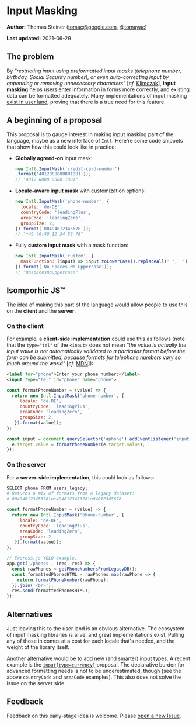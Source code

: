 # Input Masking

**Author:** Thomas Steiner ([tomac@google.com](mailto:tomac@google.com), [@tomayac](https://twitter.com/tomayac))

**Last updated:** 2021-06-29

## The problem

By _"restricting input using preformatted input masks (telephone number, birthday, Social Security number), or even auto-correcting input by appending or removing unnecessary characters"_ [_cf._ [Klimczak](https://books.google.es/books?id=xMJOm4ppCkYC&printsec=frontcover&dq=editions:OTpjPvHq_7MC&hl=en&sa=X&redir_esc=y#v=onepage&q=input%20masks&f=false)], **input masking** helps users enter information in forms more correctly, and existing data can be formatted adequately. 
Many implementations of input masking [exist in user land](https://bashooka.com/coding/javascript-input-mask-libraries/), proving that there is a true need for this feature.

## A beginning of a proposal

This proposal is to gauge interest in making input masking part of the language, maybe as a new interface of `Intl`. Here're some code snippets that show how this could look like in practice:

* **Globally agreed-on** input mask:
  
   ```js
   new Intl.InputMask('credit-card-number')
   .format('4012888888881881'));
   // "4012 8888 8888 1881"
   ```
* **Locale-aware input mask** with customization options:
   
   ```js
   new Intl.InputMask('phone-number', {
     locale: 'de-DE',
     countryCode: 'leadingPlus',
     areaCode: 'leadingZero',
     groupSize: 2,
   }).format('00494012345678'));
   // "+49 (0)40 12 34 56 78"
   ```
* Fully **custom input mask** with a mask function:

   ```js
   new Intl.InputMask('custom', {
     maskFunction: (input) => input.toLowerCase().replaceAll(' ', '')
   }).format('No Spaces No Uppercase'));
   // "nospacesnouppercase"
   ```

## Isomporhic JS™ 

The idea of making this part of the language would allow people to use this on the **client** and the **server**.

### On the client

For example, a **client-side implementation** could use this as follows (note that the `type="tel"` of the `<input>` does not mean _"the value is actually the input value is not automatically validated to a particular format before the form can be submitted, because formats for telephone numbers vary so much around the world"_ [_cf._ [MDN](https://developer.mozilla.org/en-US/docs/Web/HTML/Element/input/tel#:~:text=the%20input%20value%20is%20not%20automatically%20validated%20to%20a%20particular%20format%20before%20the%20form%20can%20be%20submitted%2C%20because%20formats%20for%20telephone%20numbers%20vary%20so%20much%20around%20the%20world.)]):

```html
<label for="phone">Enter your phone number:</label>
<input type="tel" id="phone" name="phone">
```

```js
const formatPhoneNumber = (value) => {
  return new Intl.InputMask('phone-number', {
     locale: 'de-DE',
     countryCode: 'leadingPlus',
     areaCode: 'leadingZero',
     groupSize: 2,
   }).format(value));
};

const input = document.querySelector('#phone').addEventListener('input', (e) => {
  e.target.value = formatPhoneNumber(e.target.value);
});
```

### On the server

For a **server-side implementation**, this could look as follows:

```bash
SELECT phone FROM users_legacy;
# Returns a mix of formats from a legacy dataset:
# 00494012345678\n+494012345678\n04012345678
```

```js
const formatPhoneNumber = (value) => {
  return new Intl.InputMask('phone-number', {
     locale: 'de-DE',
     countryCode: 'leadingPlus',
     areaCode: 'leadingZero',
     groupSize: 2,
   }).format(value));
};

// Express.js YOLO example.
app.get('/phones', (req, res) => {
  const rawPhones = getPhoneNumbersFromLegacyDB();
  const formattedPhonesHTML = rawPhones.map(rawPhone => {
    return formatPhoneNumber(rawPhone);
  }).join('<br>'); 
  res.send(formattedPhonesHTML);
});
```

## Alternatives

Just leaving this to the user land is an obvious alternative. The ecosystem of input masking libraries is alive, and great implementations exist. Pulling any of those in comes at a cost for each locale that's needed, and the weight of the library itself.

Another alternative would be to add new (and smarter) input types. A recent example is the [`input[type=currency]`](https://discourse.wicg.io/t/proposal-input-type-currency/5398) proposal. The declarative burden for advanced formatting needs is not to be underestimated, though (see the above `countryCode` and `areaCode` examples). This also does not solve the issue on the server side.

## Feedback 

Feedback on this early-stage idea is welcome. Please [open a new Issue](https://github.com/tomayac/js-input-masking/issues).
